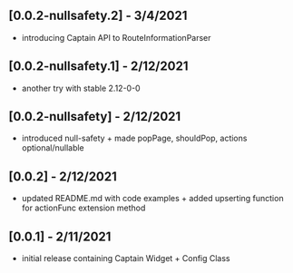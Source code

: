 ## [0.0.2-nullsafety.2] - 3/4/2021

* introducing Captain API to RouteInformationParser

## [0.0.2-nullsafety.1] - 2/12/2021

* another try with stable 2.12-0-0

## [0.0.2-nullsafety] - 2/12/2021

* introduced null-safety + made popPage, shouldPop, actions optional/nullable

## [0.0.2] - 2/12/2021

* updated README.md with code examples + added upserting function for actionFunc extension method

## [0.0.1] - 2/11/2021

* initial release containing Captain Widget + Config Class
